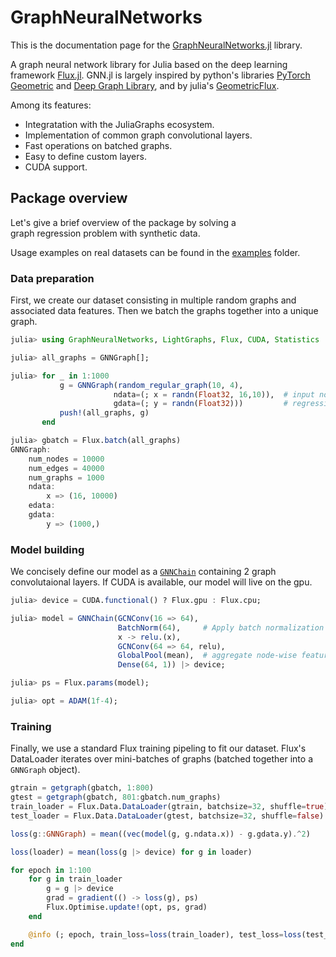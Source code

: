# GraphNeuralNetworks

This is the documentation page for the [GraphNeuralNetworks.jl](https://github.com/CarloLucibello/GraphNeuralNetworks.jl) library.

A graph neural network library for Julia based on the deep learning framework [Flux.jl](https://github.com/FluxML/Flux.jl). GNN.jl is largely inspired by python's libraries [PyTorch Geometric](https://pytorch-geometric.readthedocs.io/en/latest/) and [Deep Graph Library](https://docs.dgl.ai/),
and by julia's [GeometricFlux](https://fluxml.ai/GeometricFlux.jl/stable/).

Among its features:

* Integratation with the JuliaGraphs ecosystem.
* Implementation of common graph convolutional layers.
* Fast operations on batched graphs. 
* Easy to define custom layers.
* CUDA support.


## Package overview

Let's give a brief overview of the package by solving a  
graph regression problem with synthetic data. 

Usage examples on real datasets can be found in the [examples](https://github.com/CarloLucibello/GraphNeuralNetworks.jl/tree/master/examples) folder. 

### Data preparation

First, we create our dataset consisting in multiple random graphs and associated data features. 
Then we batch the graphs together into a unique graph.

```julia
julia> using GraphNeuralNetworks, LightGraphs, Flux, CUDA, Statistics

julia> all_graphs = GNNGraph[];

julia> for _ in 1:1000
           g = GNNGraph(random_regular_graph(10, 4),  
                       ndata=(; x = randn(Float32, 16,10)),  # input node features
                       gdata=(; y = randn(Float32)))         # regression target   
           push!(all_graphs, g)
       end

julia> gbatch = Flux.batch(all_graphs)
GNNGraph:
    num_nodes = 10000
    num_edges = 40000
    num_graphs = 1000
    ndata:
        x => (16, 10000)
    edata:
    gdata:
        y => (1000,)
```


### Model building 

We concisely define our model as a [`GNNChain`](@ref) containing 2 graph convolutaional 
layers. If CUDA is available, our model will live on the gpu.

```julia
julia> device = CUDA.functional() ? Flux.gpu : Flux.cpu;

julia> model = GNNChain(GCNConv(16 => 64),
                        BatchNorm(64),     # Apply batch normalization on node features (nodes dimension is batch dimension)
                        x -> relu.(x),     
                        GCNConv(64 => 64, relu),
                        GlobalPool(mean),  # aggregate node-wise features into graph-wise features
                        Dense(64, 1)) |> device;

julia> ps = Flux.params(model);

julia> opt = ADAM(1f-4);
```

### Training 

Finally, we use a standard Flux training pipeling to fit our dataset.
Flux's DataLoader iterates over mini-batches of graphs 
(batched together into a `GNNGraph` object). 

```julia
gtrain = getgraph(gbatch, 1:800)
gtest = getgraph(gbatch, 801:gbatch.num_graphs)
train_loader = Flux.Data.DataLoader(gtrain, batchsize=32, shuffle=true)
test_loader = Flux.Data.DataLoader(gtest, batchsize=32, shuffle=false)

loss(g::GNNGraph) = mean((vec(model(g, g.ndata.x)) - g.gdata.y).^2)

loss(loader) = mean(loss(g |> device) for g in loader)

for epoch in 1:100
    for g in train_loader
        g = g |> device
        grad = gradient(() -> loss(g), ps)
        Flux.Optimise.update!(opt, ps, grad)
    end

    @info (; epoch, train_loss=loss(train_loader), test_loss=loss(test_loader))
end
```
